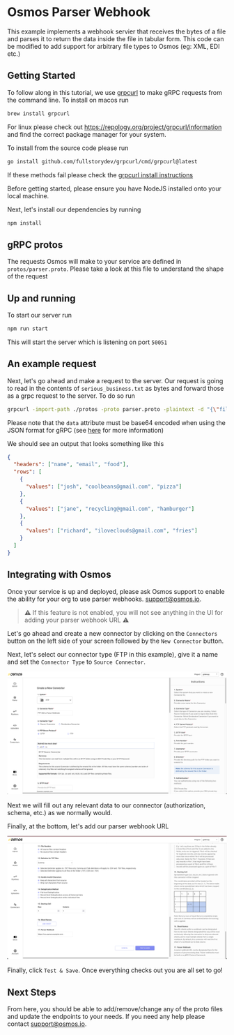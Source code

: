# Osmos Parser Webhook

This example implements a webhook servier that receives the bytes of a file and parses it to return the data inside the file in tabular form.
This code can be modified to add support for arbitrary file types to Osmos (eg: XML, EDI etc.)

## Getting Started

To follow along in this tutorial, we use [grpcurl](https://github.com/fullstorydev/grpcurl) to make gRPC requests from the command line.
To install on macos run

```bash
brew install grpcurl
```

For linux please check out https://repology.org/project/grpcurl/information and find the correct package manager for your system.

To install from the source code please run

```bash
go install github.com/fullstorydev/grpcurl/cmd/grpcurl@latest
```

If these methods fail please check the [grpcurl install instructions](https://github.com/fullstorydev/grpcurl#installation)

Before getting started, please ensure you have NodeJS installed onto your local machine.

Next, let's install our dependencies by running

```bash
npm install
```

## gRPC protos

The requests Osmos will make to your service are defined in `protos/parser.proto`. Please take a look at this file to understand the shape of the request

## Up and running

To start our server run

```bash
npm run start
```

This will start the server which is listening on port `50051`

## An example request

Next, let's go ahead and make a request to the server. Our request is going to read in the contents of `serious_business.txt` as bytes and forward those as a grpc request to the server. To do so run

```bash
grpcurl -import-path ./protos -proto parser.proto -plaintext -d "{\"file_name\": \"serious_business.txt\", \"data\": \"$(cat serious_business.txt | base64)\" }" localhost:50051 osmos.parser.v1.Parser/ParseFileToTable
```

Please note that the `data` attribute must be base64 encoded when using the JSON format for gRPC (see [here](https://developers.google.com/protocol-buffers/docs/proto3#json) for more information)

We should see an output that looks something like this

```json
{
  "headers": ["name", "email", "food"],
  "rows": [
    {
      "values": ["josh", "coolbeans@gmail.com", "pizza"]
    },
    {
      "values": ["jane", "recycling@gmail.com", "hamburger"]
    },
    {
      "values": ["richard", "iloveclouds@gmail.com", "fries"]
    }
  ]
}
```

## Integrating with Osmos

Once your service is up and deployed, please ask Osmos support to enable the ability for your org to use parser webhooks. [support@osmos.io](mailto:support@osmos.io).

> :warning: If this feature is not enabled, you will not see anything in the UI for adding your parser webhook URL :warning:

Let's go ahead and create a new connector by clicking on the `Connectors` button on the left side of your screen followed by the `New Connector` button.

Next, let's select our connector type (FTP in this example), give it a name and set the `Connector Type` to `Source Connector`.

![](images/new_connector.png)

Next we will fill out any relevant data to our connector (authorization, schema, etc.) as we normally would.

Finally, at the bottom, let's add our parser webhook URL

![](images/parser_setting.png)

Finally, click `Test & Save`. Once everything checks out you are all set to go!

## Next Steps

From here, you should be able to add/remove/change any of the proto files and update the endpoints to your needs.
If you need any help please contact [support@osmos.io](mailto:support@osmos.io).

